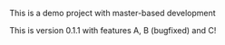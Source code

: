 This is a demo project with master-based development

This is version 0.1.1 with features A, B (bugfixed) and C!
